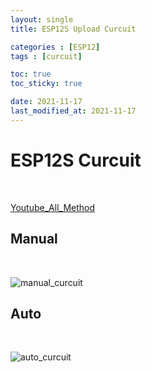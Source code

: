 ```yaml
---
layout: single
title: ESP12S Upload Curcuit

categories : [ESP12]
tags : [curcuit]

toc: true
toc_sticky: true

date: 2021-11-17
last_modified_at: 2021-11-17
---
```


# ESP12S Curcuit
<br>

[Youtube_All_Method](https://www.youtube.com/watch?v=_iX67plFeLs)
<br>

## Manual 
<br>

![manual_curcuit](https://user-images.githubusercontent.com/32934089/142144773-0ebf25de-e509-4044-8f2c-4a34c4fa6ead.png)
<br>

## Auto
<br>

![auto_curcuit](https://user-images.githubusercontent.com/32934089/142144820-92621d57-81a2-47a2-bf1a-e0a7e9b4c78a.png)
<br>